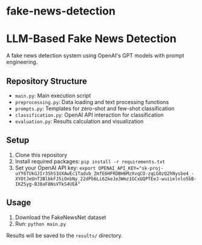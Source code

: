 # fake-news-detection

# LLM-Based Fake News Detection

A fake news detection system using OpenAI's GPT models with prompt engineering.

## Repository Structure

- `main.py`: Main execution script
- `preprocessing.py`: Data loading and text processing functions
- `prompts.py`: Templates for zero-shot and few-shot classification
- `classification.py`: OpenAI API interaction for classification
- `evaluation.py`: Results calculation and visualization

## Setup

1. Clone this repository
2. Install required packages: `pip install -r requirements.txt`
3. Set your OpenAI API key: `export OPENAI_API_KEY="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"`

## Usage

1. Download the FakeNewsNet dataset
2. Run: `python main.py`

Results will be saved to the `results/` directory.

